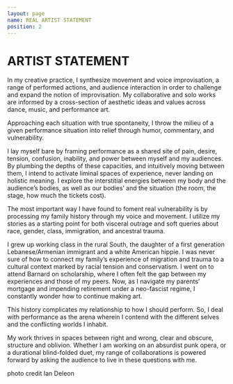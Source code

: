 ```yaml
---
layout: page
name: REAL ARTIST STATEMENT
position: 2
---
```


# ARTIST STATEMENT

In my creative practice, I synthesize movement and voice improvisation, a range of performed actions, and audience interaction in order to challenge and expand the notion of improvisation. My collaborative and solo works are informed by a cross-section of aesthetic ideas and values across dance, music, and performance art.

Approaching each situation with true spontaneity, I throw the milieu of a given performance situation into relief through humor, commentary, and vulnerability.

I lay myself bare by framing performance as a shared site of pain, desire, tension, confusion, inability, and power between myself and my audiences. By plumbing the depths of these capacities, and intuitively moving between them, I intend to activate liminal spaces of experience, never landing on holistic meaning. I explore the interstitial energies between my body and the audience’s bodies, as well as our bodies’ and the situation (the room, the stage, how much the tickets cost).

The most important way I have found to foment real vulnerability is by processing my family history through my voice and movement. I utilize my stories as a starting point for both visceral outrage and soft queries about race, gender, class, immigration, and ancestral trauma.

I grew up working class in the rural South, the daughter of a first generation Lebanese/Armenian immigrant and a white American hippie.  I was never sure of how to connect my family’s experience of migration and trauma to a cultural context marked by racial tension and conservatism. I went on to attend Barnard on scholarship, where I often felt the gap between my experiences and those of my peers. Now, as I navigate my parents’ mortgage and impending retirement under a neo-fascist regime, I constantly wonder how to continue making art.

This history complicates my relationship to how I should perform. So, I deal with performance as the arena wherein I contend with the different selves and the conflicting worlds I inhabit.

My work thrives in spaces between right and wrong, clear and obscure, structure and oblivion. Whether I am working on an absurdist punk opera, or a durational blind-folded duet, my range of collaborations is powered forward by asking the audience to live in these questions with me.

photo credit Ian Deleon